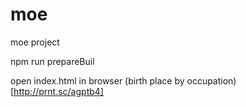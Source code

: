 # moe
moe project

npm run prepareBuil

open index.html in browser
(birth place by occupation)[http://prnt.sc/agptb4]
